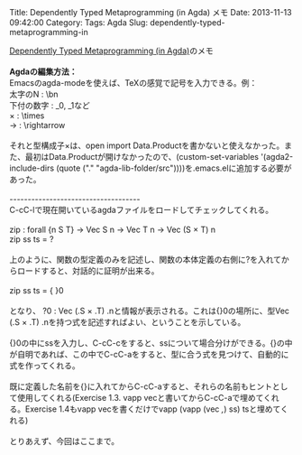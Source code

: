 Title: Dependently Typed Metaprogramming (in Agda) メモ
Date: 2013-11-13 09:42:00
Category: 
Tags: Agda
Slug: dependently-typed-metaprogramming-in

<a href="http://www.cl.cam.ac.uk/~ok259/agda-course-13/">Dependently Typed Metaprogramming (in Agda)</a>のメモ <br /><br /><b>Agdaの編集方法：</b> <br />Emacsのagda-modeを使えば、TeXの感覚で記号を入力できる。例：<br />太字のN : \bn <br />下付の数字 : \_0, \_1など<br />× : \times<br />→ : \rightarrow<br /><br />それと型構成子×は、open import Data.Productを書かないと使えなかった。また、最初はData.Productが開けなかったので、(custom-set-variables '(agda2-include-dirs (quote ("." "agda-lib-folder/src"))))を.emacs.elに追加する必要があった。<br /><br />------------------------------------<br />C-cC-lで現在開いているagdaファイルをロードしてチェックしてくれる。<br /><br />zip : forall {n S T} -&gt; Vec S n -&gt; Vec T n -&gt; Vec (S × T) n<br />zip ss ts = ?<br /><br />上のように、関数の型定義のみを記述し、関数の本体定義の右側に?を入れてからロードすると、対話的に証明が出来る。<br /><br />zip ss ts = { }0<br /><br />となり、 ?0 : Vec (.S × .T) .nと情報が表示される。これは{}0の場所に、型Vec (.S × .T) .nを持つ式を記述すればよい、ということを示している。<br /><br />{}0の中にssを入力し、C-cC-cをすると、ssについて場合分けができる。{}の中が自明であれば、この中でC-cC-aをすると、型に合う式を見つけて、自動的に式を作ってくれる。<br /><br />既に定義した名前を{}に入れてからC-cC-aすると、それらの名前もヒントとして使用してくれる(Exercise 1.3. vapp vecと書いてからC-cC-aで埋めてくれる。Exercise 1.4もvapp vecを書くだけでvapp (vapp (vec _,_) ss) tsと埋めてくれる)<br /><br />とりあえず、今回はここまで。
